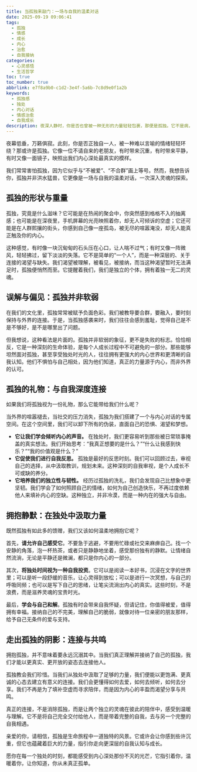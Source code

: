 ```yaml
---
title: 当孤独来敲门：一场与自我的温柔对话
date: 2025-09-19 09:06:41
tags:
  - 孤独
  - 情感
  - 成长
  - 内心
  - 治愈
  - 自我接纳
categories:
  - 心灵感悟
  - 生活哲学
toc: true
toc_number: true
abbrlink: e7f8a9b0-c1d2-3e4f-5a6b-7c8d9e0f1a2b
keywords:
  - 孤独感
  - 独处
  - 内心对话
  - 情感治愈
  - 自我成长
description: 夜深人静时，你是否也曾被一种无形的力量轻轻包裹，那便是孤独。它不是病，也不是错，而是生命中一段独特的旋律。这篇文章，想与你一同探索孤独的深层含义，学会如何温柔地拥抱它，并在那份静默中，寻觅到属于自己的光芒与力量。
---
```


夜幕低垂，万籁俱寂。此刻，你是否正独自一人，被一种难以言喻的情绪轻轻环绕？那或许是孤独。它像一位不请自来的老朋友，有时带来沉重，有时带来平静，有时又像一面镜子，映照出我们内心深处最真实的模样。

我们常常害怕孤独，因为它似乎与“不被爱”、“不合群”画上等号。然而，我想告诉你，孤独并非洪水猛兽，它更像是一场与自我的温柔对话，一次深入灵魂的探索。

## 孤独的形状与重量

孤独，究竟是什么滋味？它可能是在热闹的聚会中，你突然感到格格不入的抽离感；也可能是在深夜里，手机屏幕的光亮映照着你，却无人可倾诉的空虚；它还可能是在人群熙攘的街头，你感到自己像一座孤岛，被无尽的喧嚣淹没，却无人能真正触及你的内心。

这种感觉，有时像一块沉甸甸的石头压在心口，让人喘不过气；有时又像一阵微风，轻轻拂过，留下淡淡的失落。它不是简单的“一个人”，而是一种深层的、关于连接的渴望与缺失。我们渴望被理解，被看见，被接纳，而当这种渴望暂时无法满足时，孤独便悄然而至。它提醒着我们，我们是独立的个体，拥有着独一无二的灵魂。

## 误解与偏见：孤独并非软弱

在我们的文化里，孤独常常被赋予负面色彩。我们被教导要合群，要融入，要时刻保持与外界的连接。于是，当孤独感袭来时，我们往往会感到羞耻，觉得自己是不是不够好，是不是哪里出了问题。

但我想说，这种看法是片面的。孤独并非软弱的象征，更不是失败的标志。恰恰相反，它是一种深刻的生命体验，是每个人成长过程中不可避免的一部分。那些能够坦然面对孤独，甚至享受独处时光的人，往往拥有更强大的内心世界和更清晰的自我认知。他们不惧怕与自己相处，因为他们知道，真正的力量源于内心，而非外界的认可。

## 孤独的礼物：与自我深度连接

如果我们将孤独视为一份礼物，那么它能带给我们什么呢？

当外界的喧嚣褪去，当社交的压力消失，孤独为我们搭建了一个与内心对话的专属空间。在这个空间里，我们可以卸下所有的伪装，直面自己的恐惧、渴望和梦想。

*   **它让我们学会倾听内心的声音。** 在独处时，我们更容易听到那些被日常琐事掩盖的真实想法。我们开始思考：“我真正想要的是什么？”“什么让我感到快乐？”“我的价值观是什么？”
*   **它促使我们进行自我反思。** 孤独是最好的反思时刻。我们可以回顾过去，审视自己的选择，从中汲取教训，规划未来。这种深刻的自我审视，是个人成长不可或缺的养分。
*   **它培养我们的独立性与韧性。** 经历过孤独的洗礼，我们会发现自己比想象中更坚韧。我们学会了如何照顾自己的情绪，如何为自己创造快乐，不再过度依赖他人来填补内心的空缺。这种独立，并非冷漠，而是一种内在的强大与自由。

## 拥抱静默：在独处中汲取力量

既然孤独有如此多的馈赠，我们又该如何温柔地拥抱它呢？

首先，**请允许自己感受它**。不要急于逃避，不要用忙碌或社交来麻痹自己。找一个安静的角落，泡一杯热茶，或者只是静静地坐着，感受那份独有的静默。让情绪自然流淌，无论是平静还是微澜，都只是你内心的一部分。

其次，**将独处时间视为一种自我投资**。它可以是阅读一本好书，沉浸在文字的世界里；可以是听一段舒缓的音乐，让心灵得到放松；可以是进行一次冥想，与自己的呼吸同频；也可以是写下自己的思绪，让笔尖流淌出内心的真实。这些时刻，不是浪费，而是滋养灵魂的宝贵时光。

最后，**学会与自己和解**。孤独有时会带来自我怀疑，但请记住，你值得被爱，值得拥有幸福。接纳自己的不完美，理解自己的脆弱，就像对待一位亲密的朋友那样，给予自己无条件的爱与支持。

## 走出孤独的阴影：连接与共鸣

拥抱孤独，并不意味着要永远沉溺其中。当我们真正理解并接纳了自己的孤独，我们才能以更真实、更开放的姿态去连接他人。

孤独教会我们珍惜。当我们从独处中汲取了足够的力量，我们便能以更饱满、更真诚的心态去建立有意义的连接。我们会更懂得如何去爱，如何去倾听，如何去分享。我们不再是为了填补空虚而寻求陪伴，而是因为内心的丰盈而渴望分享与共鸣。

真正的连接，不是消除孤独，而是让两个独立的灵魂在彼此的陪伴中，感受到温暖与理解。它不是将自己完全交付给他人，而是带着完整的自我，去与另一个完整的自我相遇。

亲爱的你，请相信，孤独是生命旅程中一道独特的风景。它或许会让你感到些许沉重，但它也蕴藏着巨大的力量，指引你走向更深层的自我认知与成长。

愿你在每一个独处的时刻，都能感受到内心深处那份不灭的光芒，它指引着你，温暖着你，让你知道，你从未真正孤单。